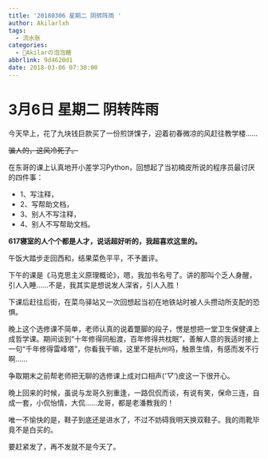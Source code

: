 ```yaml
---
title: '20180306 星期二 阴转阵雨 '
author: Akilarlxh
tags:
  - 流水账
categories:
  - 🍬Akilarの泡泡糖
abbrlink: 9d4620d1
date: 2018-03-06 07:30:00
---
```

# 3月6日 星期二 阴转阵雨

 今天早上，花了九块钱巨款买了一份煎饼馃子，迎着初春微凉的风赶往教学楼……
 
 ~~骗人的，这风冷死了。~~
 
在东哥的课上认真地开小差学习Python，回想起了当初楠皮所说的程序员最讨厌的四件事：

- 1、写注释，
- 2、写帮助文档，
- 3、别人不写注释，
- 4、别人不写帮助文档。

 **617寝室的人个个都是人才，说话超好听的，我超喜欢这里的。**
 
 午饭大踏步走回西和，结果菜色平平，不予置评。
 
 下午的课是《马克思主义原理概论》，嗯，我加书名号了。讲的那叫个乏人身醒，引人入睡……不是，我其实是想说发人深省，引人入胜！
 
 下课后赶往后街，在菜鸟驿站又一次回想起当初在地铁站时被人头攒动所支配的恐惧。
 
 晚上这个选修课不简单，老师认真的说着蹩脚的段子，愣是想把一堂卫生保健课上成哲学课。期间谈到“十年修得同船渡，百年修得共枕眠”，善解人意的我适时接上一句“千年修得雷峰塔”，你看我干嘛，这里不是杭州吗，触景生情，有感而发不行啊……
 
 争取期末之前帮老师把无聊的选修课上成对口相声(*'▽'*)皮这一下很开心。
 
 晚上回来的时候，虽说与龙哥久别重逢，一路侃侃而谈，有说有笑，保命三连，自成一套，小侃怡情，大侃……龙哥，都是老潘教我的！
 
 唯一不愉快的是，鞋子到底还是进水了，不过不妨碍我明天换双鞋子。我的雨靴毕竟不是白买的。
 
 要赶紧发了，再不发就不是今天了。